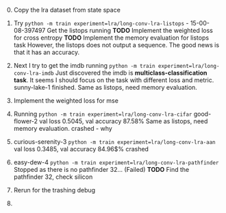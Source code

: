 0. Copy the lra dataset from state space
1. Try `python -m train experiment=lra/long-conv-lra-listops` - 15-00-08-397497
    Get the listops running
    **TODO** Implement the weighted loss for cross entropy
    **TODO** Implement the memory evaluation for listops task
    However, the listops does not output a sequence. 
    The good news is that it has an accuracy. 

2. Next I try to get the imdb running `python -m train experiment=lra/long-conv-lra-imdb`
    Just discovered the imdb is **multiclass-classification task**.
    It seems I should focus on the task with different loss and metric.
    sunny-lake-1 finished.
    Same as listops, need memory evaluation. 

3. Implement the weighted loss for mse
4. Running `python -m train experiment=lra/long-conv-lra-cifar`
    good-flower-2
    val loss 0.5045, val accuracy 87.58%
    Same as listops, need memory evaluation. 
    crashed - why

5. curious-serenity-3 `python -m train experiment=lra/long-conv-lra-aan`
    val loss 0.3485, val accuracy 84.96$%
    crashed

6. easy-dew-4 `python -m train experiment=lra/long-conv-lra-pathfinder`
    Stopped as there is no pathfinder 32...
    (Failed)
    **TODO** Find the pathfinder 32, check silicon

7. Rerun for the trashing debug
8. 

